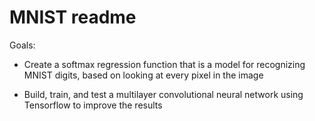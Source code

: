 # MNIST readme

Goals:

- Create a softmax regression function that is a model for recognizing MNIST digits, based on looking at every pixel in the image 

- Build, train, and test a multilayer convolutional neural network using Tensorflow to improve the results
